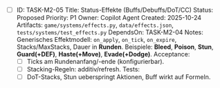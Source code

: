 - [ ] ID: TASK-M2-05
  Title: Status-Effekte (Buffs/Debuffs/DoT/CC)
  Status: Proposed
  Priority: P1
  Owner: Copilot Agent
  Created: 2025-10-24
  Artifacts: `game/systems/effects.py`, `data/effects.json`, `tests/systems/test_effects.py`
  DependsOn: TASK-M2-04
  Notes:
  Generisches Effektmodell: `on_apply`, `on_tick`, `on_expire`, Stacks/MaxStacks, Dauer in **Runden**. Beispiele: **Bleed**, **Poison**, **Stun**, **Guard(+DEF)**, **Haste(+Move)**, **Evade(+Dodge)**.
  Acceptance:
  - [ ] Ticks am Rundenanfang/-ende (konfigurierbar).
  - [ ] Stacking-Regeln: additiv/refresh.
  Tests:
  - [ ] DoT-Stacks, Stun ueberspringt Aktionen, Buff wirkt auf Formeln.
